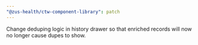 ```yaml
---
"@zus-health/ctw-component-library": patch
---
```


Change deduping logic in history drawer so that enriched records will now no longer cause dupes to show.
